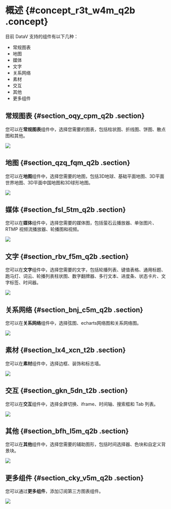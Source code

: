 # 概述 {#concept_r3t_w4m_q2b .concept}

目前 DataV 支持的组件有以下几种：

-   常规图表
-   地图
-   媒体
-   文字
-   关系网络
-   素材
-   交互
-   其他
-   更多组件

## 常规图表 {#section_oqy_cpm_q2b .section}

您可以在**常规图表**组件中，选择您需要的图表，包括柱状图、折线图、饼图、散点图和其他。

![](images/9394_zh-CN.gif)

## 地图 {#section_qzq_fqm_q2b .section}

您可以在**地图**组件中，选择您需要的地图，包括3D地球、基础平面地图、3D平面世界地图、3D平面中国地图和3D球形地图。

![](images/9395_zh-CN.gif)

## 媒体 {#section_fsl_5tm_q2b .section}

您可以在**媒体**组件中，选择您需要的媒体图，包括萤石云播放器、单张图片、RTMP 视频流播放器、轮播图和视频。

![](images/9396_zh-CN.gif)

## 文字 {#section_rbv_f5m_q2b .section}

您可以在**文字**组件中，选择您需要的文字，包括轮播列表、键值表格、通用标题、跑马灯、词云、轮播列表柱状图、数字翻牌器、多行文本、进度条、状态卡片、文字标签、时间器。

![](images/9397_zh-CN.gif)

## 关系网络 {#section_bnj_c5m_q2b .section}

您可以在**关系网络**组件中，选择弦图、echarts网络图和关系网络图。

![](images/9398_zh-CN.gif)

## 素材 {#section_lx4_xcn_t2b .section}

您可以在**素材**组件中，选择边框、装饰和标志墙。

![](http://static-aliyun-doc.oss-cn-hangzhou.aliyuncs.com/assets/img/16557/15354483478099_zh-CN.png)

## 交互 {#section_gkn_5dn_t2b .section}

您可以在**交互**组件中，选择全屏切换、iframe、时间轴、搜索框和 Tab 列表。

![](images/9399_zh-CN.gif)

## 其他 {#section_bfh_l5m_q2b .section}

您可以在**其他**组件中，选择您需要的辅助图形，包括时间选择器、色块和自定义背景块。

![](images/9248_zh-CN.gif)

## 更多组件 {#section_cky_v5m_q2b .section}

您可以通过**更多组件**，添加订阅第三方图表组件。

![](images/9249_zh-CN.gif)

